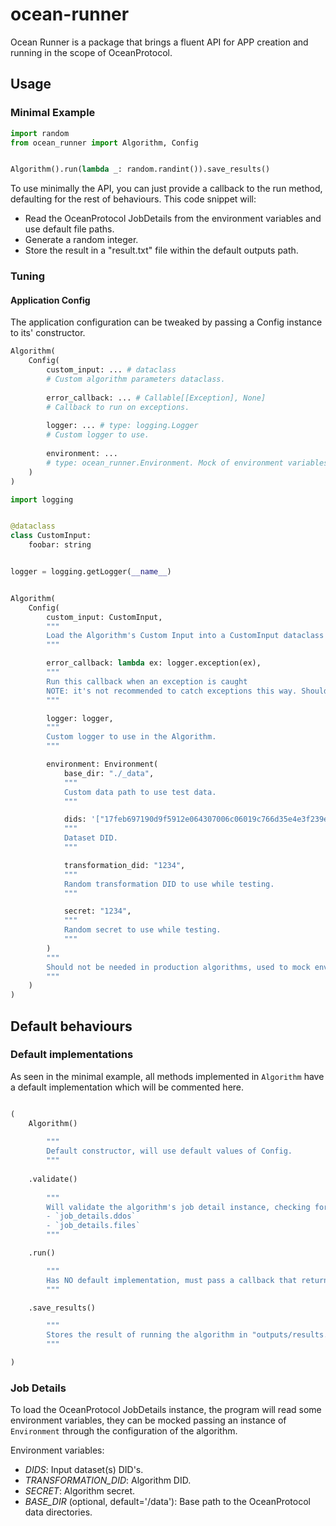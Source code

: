 # ocean-runner

Ocean Runner is a package that brings a fluent API for APP creation and running in the scope of OceanProtocol.


## Usage

### Minimal Example

```python
import random
from ocean_runner import Algorithm, Config


Algorithm().run(lambda _: random.randint()).save_results()    
```

To use minimally the API, you can just provide a callback to the run method, defaulting for the rest of behaviours. This code snippet will:

- Read the OceanProtocol JobDetails from the environment variables and use default file paths.
- Generate a random integer.
- Store the result in a "result.txt" file within the default outputs path.

### Tuning

#### Application Config

The application configuration can be tweaked by passing a Config instance to its' constructor.

```python
Algorithm(
    Config(
        custom_input: ... # dataclass
        # Custom algorithm parameters dataclass.
        
        error_callback: ... # Callable[[Exception], None]
        # Callback to run on exceptions.
        
        logger: ... # type: logging.Logger
        # Custom logger to use.
        
        environment: ... 
        # type: ocean_runner.Environment. Mock of environment variables.
    )
)
```

```python
import logging


@dataclass
class CustomInput:
    foobar: string 


logger = logging.getLogger(__name__)


Algorithm(
    Config(
        custom_input: CustomInput,
        """
        Load the Algorithm's Custom Input into a CustomInput dataclass instance.
        """

        error_callback: lambda ex: logger.exception(ex),
        """
        Run this callback when an exception is caught
        NOTE: it's not recommended to catch exceptions this way. Should re-raise and halt the execution.
        """

        logger: logger,
        """
        Custom logger to use in the Algorithm.
        """

        environment: Environment(
            base_dir: "./_data",
            """
            Custom data path to use test data.
            """

            dids: '["17feb697190d9f5912e064307006c06019c766d35e4e3f239ebb69fb71096e42"]',
            """
            Dataset DID.
            """

            transformation_did: "1234",
            """
            Random transformation DID to use while testing.
            """

            secret: "1234",
            """
            Random secret to use while testing.
            """
        )
        """
        Should not be needed in production algorithms, used to mock environment variables, defaults to using env.
        """
    )
)

```

## Default behaviours

### Default implementations

As seen in the minimal example, all methods implemented in `Algorithm` have a default implementation which will be commented here.

```python

(
    Algorithm()
    
        """
        Default constructor, will use default values of Config.
        """
    
    .validate()
    
        """
        Will validate the algorithm's job detail instance, checking for the existence of:
        - `job_details.ddos` 
        - `job_details.files`
        """

    .run()

        """ 
        Has NO default implementation, must pass a callback that returns a result of any type.
        """

    .save_results()

        """
        Stores the result of running the algorithm in "outputs/results.txt"
        """

)


```

### Job Details

To load the OceanProtocol JobDetails instance, the program will read some environment variables, they can be mocked passing an instance of `Environment` through the configuration of the algorithm.

Environment variables:
- *DIDS*: Input dataset(s) DID's.
- *TRANSFORMATION_DID*: Algorithm DID.
- *SECRET*: Algorithm secret.
- *BASE_DIR* (optional, default='/data'): Base path to the OceanProtocol data directories.

